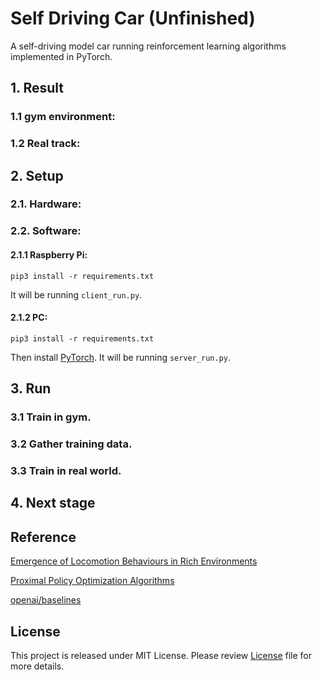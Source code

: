# Self Driving Car (Unfinished)
A self-driving model car running reinforcement learning algorithms implemented in PyTorch.

## 1. Result

### 1.1 gym environment:

### 1.2 Real track:

## 2. Setup

### 2.1. Hardware:

### 2.2. Software:

#### 2.1.1 Raspberry Pi:

    pip3 install -r requirements.txt

It will be running `client_run.py`.

#### 2.1.2 PC:

    pip3 install -r requirements.txt

Then install [PyTorch](https://http://pytorch.org/).
It will be running `server_run.py`.

## 3. Run

### 3.1 Train in gym.

### 3.2 Gather training data.

### 3.3 Train in real world.

## 4. Next stage

## Reference
[Emergence of Locomotion Behaviours in Rich Environments](https://arxiv.org/abs/1707.02286)

[Proximal Policy Optimization Algorithms](https://arxiv.org/abs/1707.06347)

[openai/baselines](https://github.com/openai/baselines)

## License
This project is released under MIT License.
Please review [License](LICENSE) file for more details.

